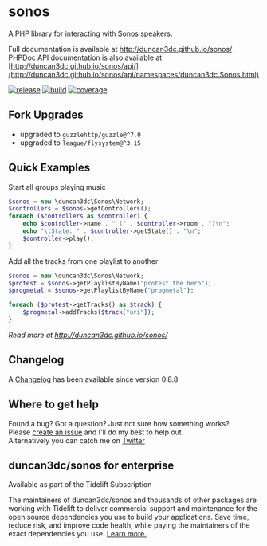 sonos
=====

A PHP library for interacting with [Sonos](http://www.sonos.com/) speakers.  

Full documentation is available at http://duncan3dc.github.io/sonos/  
PHPDoc API documentation is also available at [http://duncan3dc.github.io/sonos/api/](http://duncan3dc.github.io/sonos/api/namespaces/duncan3dc.Sonos.html)  

[![release](https://poser.pugx.org/duncan3dc/sonos/version.svg)](https://packagist.org/packages/duncan3dc/sonos)
[![build](https://github.com/duncan3dc/sonos/workflows/.github/workflows/buildcheck.yml/badge.svg?branch=main)](https://github.com/duncan3dc/sonos/actions?query=branch%3Amain+workflow%3A.github%2Fworkflows%2Fbuildcheck.yml)
[![coverage](https://codecov.io/gh/duncan3dc/sonos/graph/badge.svg)](https://codecov.io/gh/duncan3dc/sonos)


Fork Upgrades
--------------
- upgraded to `guzzlehttp/guzzle@^7.0`
- upgraded to `league/flysystem@^3.15`


Quick Examples
--------------

Start all groups playing music
```php
$sonos = new \duncan3dc\Sonos\Network;
$controllers = $sonos->getControllers();
foreach ($controllers as $controller) {
    echo $controller->name . " (" . $controller->room . ")\n";
    echo "\tState: " . $controller->getState() . "\n";
    $controller->play();
}
```

Add all the tracks from one playlist to another
```php
$sonos = new \duncan3dc\Sonos\Network;
$protest = $sonos->getPlaylistByName("protest the hero");
$progmetal = $sonos->getPlaylistByName("progmetal");

foreach ($protest->getTracks() as $track) {
    $progmetal->addTracks($track["uri"]);
}
```

_Read more at http://duncan3dc.github.io/sonos/_  


Changelog
---------
A [Changelog](CHANGELOG.md) has been available since version 0.8.8


Where to get help
-----------------
Found a bug? Got a question? Just not sure how something works?  
Please [create an issue](//github.com/duncan3dc/sonos/issues) and I'll do my best to help out.  
Alternatively you can catch me on [Twitter](https://twitter.com/duncan3dc)


## duncan3dc/sonos for enterprise

Available as part of the Tidelift Subscription

The maintainers of duncan3dc/sonos and thousands of other packages are working with Tidelift to deliver commercial support and maintenance for the open source dependencies you use to build your applications. Save time, reduce risk, and improve code health, while paying the maintainers of the exact dependencies you use. [Learn more.](https://tidelift.com/subscription/pkg/packagist-duncan3dc-sonos?utm_source=packagist-duncan3dc-sonos&utm_medium=referral&utm_campaign=readme)
